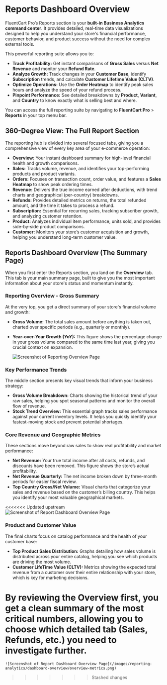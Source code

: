  # Reports Dashboard Overview

FluentCart Pro’s Reports section is your **built-in Business Analytics command center**. It provides detailed, real-time data visualizations designed to help you understand your store's financial performance, customer behavior, and product success without the need for complex external tools.

This powerful reporting suite allows you to:
* **Track Profitability:** Get instant comparisons of **Gross Sales** versus **Net Revenue** and monitor your **Refund Rate**.
* **Analyze Growth:** Track changes in your **Customer Base**, identify **Subscription** trends, and calculate **Customer Lifetime Value (CLTV)**.
* **Optimize Operations:** Use the **Order Heatmap** to identify peak sales hours and analyze the speed of your refund process.
* **Pinpoint Performance:** See detailed breakdowns by **Product**, **Variant**, and **Country** to know exactly what is selling best and where.

You can access the full reporting suite by navigating to **FluentCart Pro** > **Reports** in your top menu bar.

## 360-Degree View: The Full Report Section

The reporting hub is divided into several focused tabs, giving you a comprehensive view of every key area of your e-commerce operation:

* **Overview:** Your instant dashboard summary for high-level financial health and growth comparisons.
* **Sales:** Tracks volume, revenue, and identifies your top-performing products and product variants.
* **Orders:** Focuses on transaction count, order value, and features a **Sales Heatmap** to show peak ordering times.
* **Revenue:** Delivers the true income earned after deductions, with trend charts and geographical (per-country) breakdowns.
* **Refunds:** Provides detailed metrics on returns, the total refunded amount, and the time it takes to process a refund.
* **Subscription:** Essential for recurring sales, tracking subscriber growth, and analyzing customer retention.
* **Product:** Analyzes individual item performance, units sold, and provides side-by-side product comparisons.
* **Customer:** Monitors your store’s customer acquisition and growth, helping you understand long-term customer value.


## Reports Dashboard Overview (The Summary Page)

When you first enter the Reports section, you land on the **Overview** tab. This tab is your main summary page, built to give you the most important information about your store's status and momentum instantly.

### Reporting Overview - Gross Summary

At the very top, you get a direct summary of your store's financial volume and growth:

* **Gross Volume:** The total sales amount before anything is taken out, charted over specific periods (e.g., quarterly or monthly).
* **Year-over-Year Growth (YoY):** This figure shows the percentage change in your gross volume compared to the same time last year, giving you crucial context on expansion.

    ![Screenshot of Reporting Overview Page](/images/reporting-analytics/dashboard-overview/reporting-overview.png)


### Key Performance Trends

The middle section presents key visual trends that inform your business strategy:

* **Gross Volume Breakdown:** Charts showing the historical trend of your raw sales, helping you spot seasonal patterns and monitor the overall flow of revenue.
* **Stock Trend Overview:** This essential graph tracks sales performance against your current inventory levels. It helps you quickly identify your fastest-moving stock and prevent potential shortages.

### Core Revenue and Geographic Metrics

These sections move beyond raw sales to show real profitability and market performance:

* **Net Revenue:** Your true total income after all costs, refunds, and discounts have been removed. This figure shows the store’s actual profitability.
* **Net Revenue Quarterly:** The net income broken down by three-month periods for easier fiscal review.
* **Top Country Gross/Net Volume:** Visual charts that categorize your sales and revenue based on the customer’s billing country. This helps you identify your most valuable geographical markets.

<<<<<<< Updated upstream
    ![Screenshot of Report Dashboard Overview Page](/images/reporting-analytics/overview-metrics.png)

### Product and Customer Value

The final charts focus on catalog performance and the health of your customer base:

* **Top Product Sales Distribution:** Graphs detailing how sales volume is distributed across your entire catalog, helping you see which products are driving the most volume.
* **Customer LifeTime Value (CLTV):** Metrics showing the expected total revenue from a customer over their entire relationship with your store, which is key for marketing decisions.

By reviewing the Overview first, you get a clean summary of the most critical numbers, allowing you to choose which detailed tab (Sales, Refunds, etc.) you need to investigate further.
=======
    ![Screenshot of Report Dashboard Overview Page](/images/reporting-analytics/dashboard-overview/overview-metrics.png)
>>>>>>> Stashed changes
